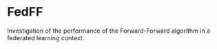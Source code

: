 # FedFF
Investigation of the performance of the Forward-Forward algorithm in a federated learning context.
